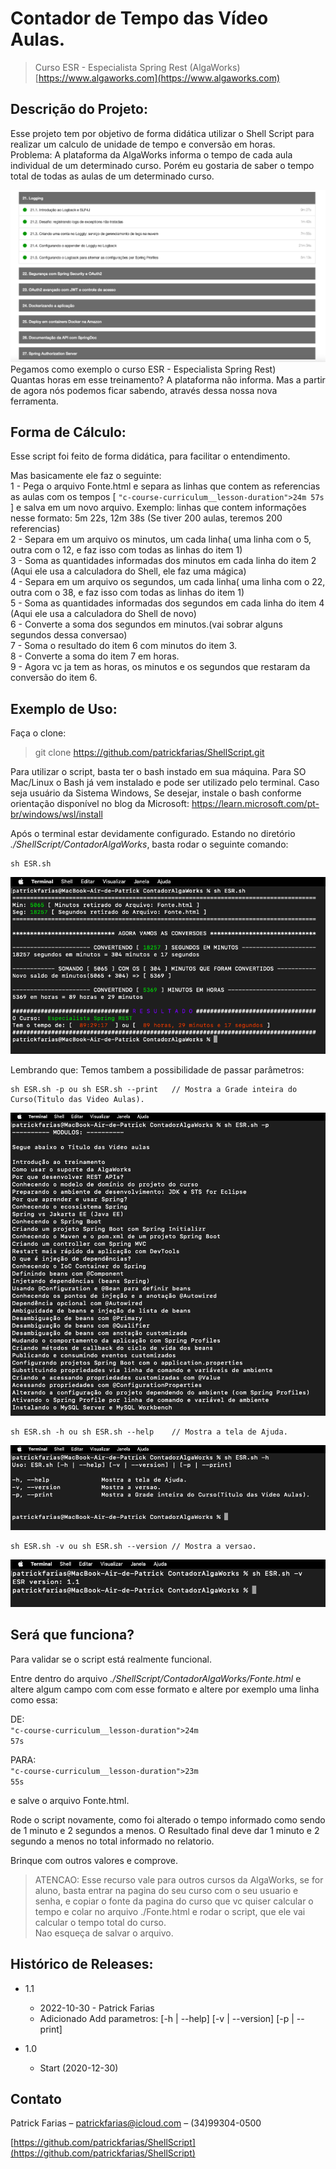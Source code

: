 # Contador de Tempo das Vídeo Aulas.
> Curso ESR - Especialista Spring Rest (AlgaWorks) </br> [https://www.algaworks.com](https://www.algaworks.com)

## Descrição do Projeto:

Esse projeto tem por objetivo de forma didática utilizar o Shell Script para realizar um calculo de unidade de tempo e conversão em horas.</br>
Problema: A plataforma da AlgaWorks informa o tempo de cada aula individual de um determinado curso. Porém eu gostaria de saber o tempo total de todas as aulas de um determinado curso.</br>

![](screenshot_002.png)
Pegamos como exemplo o curso ESR - Especialista Spring Rest)</br>
Quantas horas em esse treinamento?
A plataforma não informa. Mas a partir de agora nós podemos ficar sabendo, através dessa nossa nova ferramenta.

## Forma de Cálculo:
Esse script foi feito de forma didática, para facilitar o entendimento. 

Mas basicamente ele faz o seguinte:
</br> 1 - Pega o arquivo Fonte.html e separa as linhas que contem as referencias as aulas com os tempos [ <code>"c-course-curriculum__lesson-duration">24m 57s</code> ] e salva em um novo arquivo. Exemplo: linhas que contem informações nesse formato: 5m 22s, 12m 38s (Se tiver 200 aulas, teremos 200 referencias)
</br> 2 - Separa em um arquivo os minutos, um cada linha( uma linha com o 5, outra com o 12, e faz isso com todas as linhas do item 1)
</br> 3 - Soma as quantidades informadas dos minutos em cada linha do item 2 (Aqui ele usa a calculadora do Shell, ele faz uma mágica)
</br> 4 - Separa em um arquivo os segundos, um cada linha( uma linha com o 22, outra com o 38, e faz isso com todas as linhas do item 1)
</br> 5 - Soma as quantidades informadas dos segundos em cada linha do item 4 (Aqui ele usa a calculadora do Shell de novo)
</br> 6 - Converte a soma dos segundos em minutos.(vai sobrar alguns segundos dessa conversao)
</br> 7 - Soma o resultado do item 6 com minutos do item 3.
</br> 8 - Converte a soma do item 7 em horas.
</br> 9 - Agora vc ja tem as horas, os minutos e os segundos que restaram da conversão do item 6.

## Exemplo de Uso:

Faça o clone:
> git clone https://github.com/patrickfarias/ShellScript.git

Para utilizar o script, basta ter o bash instado em sua máquina.
Para SO Mac/Linux o Bash já vem instalado e pode ser utilizado pelo terminal.
Caso seja usuário da Sistema Windows, Se desejar, instale o bash conforme orientação disponível no blog da Microsoft: https://learn.microsoft.com/pt-br/windows/wsl/install

Após o terminal estar devidamente configurado.
Estando no diretório _./ShellScript/ContadorAlgaWorks_, basta rodar o seguinte comando:

```
sh ESR.sh
```
![](screenshot_001.png)

Lembrando que: Temos tambem a possibilidade de passar parâmetros:
```
sh ESR.sh -p ou sh ESR.sh --print   // Mostra a Grade inteira do Curso(Titulo das Video Aulas).
```
![](screenshot_004.png)


```
sh ESR.sh -h ou sh ESR.sh --help    // Mostra a tela de Ajuda.
```
![](screenshot_005.png)
```
sh ESR.sh -v ou sh ESR.sh --version // Mostra a versao.
```

![](screenshot_003.png)
</br>


## Será que funciona?

Para validar se o script está realmente funcional.

Entre dentro do arquivo _./ShellScript/ContadorAlgaWorks/Fonte.html_ e altere algum campo com com esse formato
e altere por exemplo uma linha como essa:

DE:<br>
<code>"c-course-curriculum__lesson-duration">24m 57s</code>

PARA:<br>
<code>"c-course-curriculum__lesson-duration">23m 55s</code>

e salve o arquivo Fonte.html.

Rode o script novamente, como foi alterado o tempo informado como sendo de 1 minuto e 2 segundos a menos.
O Resultado final deve dar 1 minuto e 2 segundo a menos no total informado no relatorio.

Brinque com outros valores e comprove.

> ATENCAO: Esse recurso vale para outros cursos da AlgaWorks, se for aluno, basta entrar na pagina do seu curso com o seu usuario e senha, e copiar o fonte da pagina do curso que vc quiser calcular o tempo e colar no arquivo ./Fonte.html e rodar o script, que ele vai calcular o tempo total do curso. </br> Nao esqueça de salvar o arquivo.



## Histórico de Releases:
* 1.1
    * 2022-10-30 - Patrick Farias
    * Adicionado Add parametros: [-h | --help] [-v | --version]  [-p | --print]
   
* 1.0
    * Start (2020-12-30)

## Contato

Patrick Farias – patrickfarias@icloud.com –
(34)99304-0500

[https://github.com/patrickfarias/ShellScript](https://github.com/patrickfarias/ShellScript)